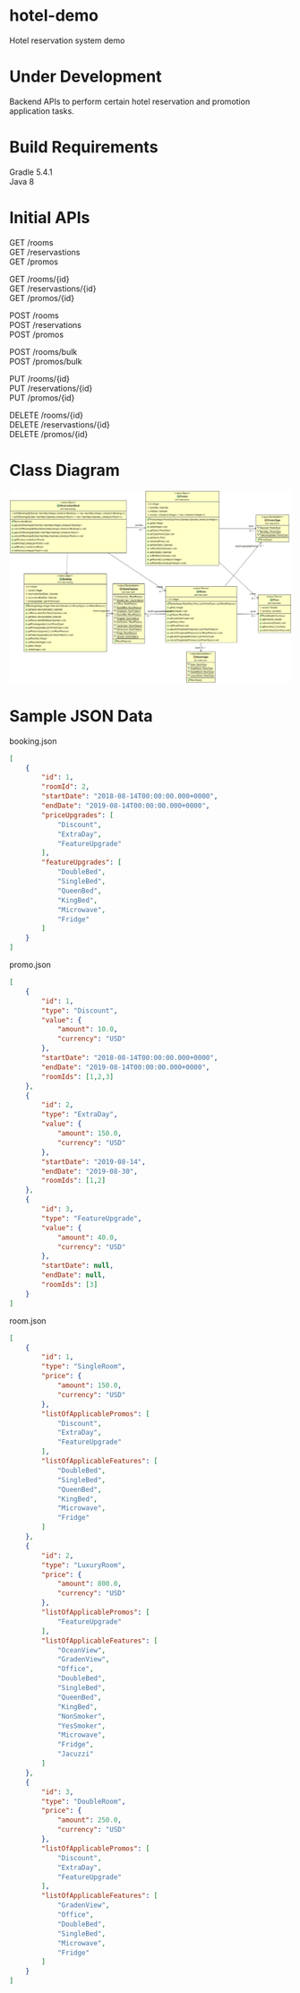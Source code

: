 # hotel-demo
Hotel reservation system demo

# Under Development
Backend APIs to perform certain hotel reservation and promotion application tasks.

# Build Requirements
Gradle 5.4.1<br>
Java 8

# Initial APIs

GET /rooms<br>
GET /reservastions<br>
GET /promos<br>

GET /rooms/{id}<br>
GET /reservastions/{id}<br>
GET /promos/{id}<br>

POST /rooms<br>
POST /reservations<br>
POST /promos<br>

POST /rooms/bulk<br>
POST /promos/bulk<br>

PUT /rooms/{id}<br>
PUT /reservations/{id}<br>
PUT /promos/{id}<br>

DELETE /rooms/{id}<br>
DELETE /reservastions/{id}<br>
DELETE /promos/{id}<br>

# Class Diagram

![alt text](https://github.com/mchouhab/hotel-demo/blob/master/hotel-reservation-class-diagram.jpg)

# Sample JSON Data

booking.json
```json
[
	{
		"id": 1,
		"roomId": 2,
		"startDate": "2018-08-14T00:00:00.000+0000",
		"endDate": "2019-08-14T00:00:00.000+0000",
		"priceUpgrades": [
			"Discount",
			"ExtraDay",
			"FeatureUpgrade"
		],
		"featureUpgrades": [
			"DoubleBed",
			"SingleBed",
			"QueenBed",
			"KingBed",
			"Microwave",
			"Fridge"
		]
	}
]
```
promo.json
```json
[
	{
		"id": 1,
		"type": "Discount",
		"value": {
			"amount": 10.0,
			"currency": "USD"
		},
		"startDate": "2018-08-14T00:00:00.000+0000",
		"endDate": "2019-08-14T00:00:00.000+0000",
		"roomIds": [1,2,3]
	},
	{
		"id": 2,
		"type": "ExtraDay",
		"value": {
			"amount": 150.0,
			"currency": "USD"
		},
		"startDate": "2019-08-14",
		"endDate": "2019-08-30",
		"roomIds": [1,2]
	},
	{
		"id": 3,
		"type": "FeatureUpgrade",
		"value": {
			"amount": 40.0,
			"currency": "USD"
		},
		"startDate": null,
		"endDate": null,
		"roomIds": [3]
	}	
]
```
room.json
```json
[
	{
		"id": 1,
		"type": "SingleRoom",
		"price": {
			"amount": 150.0,
			"currency": "USD"
		},
		"listOfApplicablePromos": [
			"Discount",
			"ExtraDay",
			"FeatureUpgrade"
		],
		"listOfApplicableFeatures": [
			"DoubleBed",
			"SingleBed",
			"QueenBed",
			"KingBed",
			"Microwave",
			"Fridge"
		]
	},
	{
		"id": 2,
		"type": "LuxuryRoom",
		"price": {
			"amount": 800.0,
			"currency": "USD"
		},
		"listOfApplicablePromos": [
			"FeatureUpgrade"
		],
		"listOfApplicableFeatures": [
			"OceanView",
			"GradenView",
			"Office",
			"DoubleBed",
			"SingleBed",
			"QueenBed",
			"KingBed",
			"NonSmoker",
			"YesSmoker",
			"Microwave",
			"Fridge",
			"Jacuzzi"
		]
	},
	{
		"id": 3,
		"type": "DoubleRoom",
		"price": {
			"amount": 250.0,
			"currency": "USD"
		},
		"listOfApplicablePromos": [
			"Discount",
			"ExtraDay",
			"FeatureUpgrade"
		],
		"listOfApplicableFeatures": [
			"GradenView",
			"Office",
			"DoubleBed",
			"SingleBed",
			"Microwave",
			"Fridge"
		]
	}
]
```

